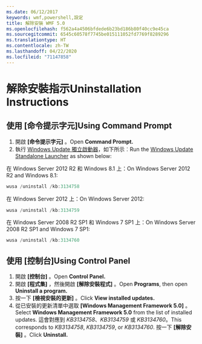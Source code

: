 ```yaml
---
ms.date: 06/12/2017
keywords: wmf,powershell,設定
title: 解除安裝 WMF 5.0
ms.openlocfilehash: f562a4a4506bfdede6b23bd186b80f40cc9e45ca
ms.sourcegitcommit: 6545c60578f7745be015111052fd7769f8289296
ms.translationtype: HT
ms.contentlocale: zh-TW
ms.lasthandoff: 04/22/2020
ms.locfileid: "71147858"
---
```

# <a name="uninstallation-instructions"></a><span data-ttu-id="bbedb-103">解除安裝指示</span><span class="sxs-lookup"><span data-stu-id="bbedb-103">Uninstallation Instructions</span></span>

## <a name="using-command-prompt"></a><span data-ttu-id="bbedb-104">使用 [命令提示字元]</span><span class="sxs-lookup"><span data-stu-id="bbedb-104">Using Command Prompt</span></span>

1. <span data-ttu-id="bbedb-105">開啟 **[命令提示字元]** 。</span><span class="sxs-lookup"><span data-stu-id="bbedb-105">Open **Command Prompt.**</span></span>
2. <span data-ttu-id="bbedb-106">執行 [Windows Update 獨立啟動器](https://support.microsoft.com/en-us/kb/934307)，如下所示︰</span><span class="sxs-lookup"><span data-stu-id="bbedb-106">Run the [Windows Update Standalone Launcher](https://support.microsoft.com/en-us/kb/934307) as shown below:</span></span>

<span data-ttu-id="bbedb-107">在 Windows Server 2012 R2 和 Windows 8.1 上：</span><span class="sxs-lookup"><span data-stu-id="bbedb-107">On Windows Server 2012 R2 and Windows 8.1:</span></span>

```powershell
wusa /uninstall /kb:3134758
```

<span data-ttu-id="bbedb-108">在 Windows Server 2012 上：</span><span class="sxs-lookup"><span data-stu-id="bbedb-108">On Windows Server 2012:</span></span>

```powershell
wusa /uninstall /kb:3134759
```

<span data-ttu-id="bbedb-109">在 Windows Server 2008 R2 SP1 和 Windows 7 SP1 上：</span><span class="sxs-lookup"><span data-stu-id="bbedb-109">On Windows Server 2008 R2 SP1 and Windows 7 SP1:</span></span>

```powershell
wusa /uninstall /kb:3134760
```

## <a name="using-control-panel"></a><span data-ttu-id="bbedb-110">使用 [控制台]</span><span class="sxs-lookup"><span data-stu-id="bbedb-110">Using Control Panel</span></span>

1. <span data-ttu-id="bbedb-111">開啟 **[控制台]** 。</span><span class="sxs-lookup"><span data-stu-id="bbedb-111">Open **Control Panel.**</span></span>
2. <span data-ttu-id="bbedb-112">開啟 **[程式集]** ，然後開啟 **[解除安裝程式]** 。</span><span class="sxs-lookup"><span data-stu-id="bbedb-112">Open **Programs**, then open **Uninstall a program.**</span></span>
3. <span data-ttu-id="bbedb-113">按一下 **[檢視安裝的更新]** 。</span><span class="sxs-lookup"><span data-stu-id="bbedb-113">Click **View installed updates.**</span></span>
4. <span data-ttu-id="bbedb-114">從已安裝的更新清單中選取 **[Windows Management Framework 5.0]** 。</span><span class="sxs-lookup"><span data-stu-id="bbedb-114">Select **Windows Management Framework 5.0** from the list of installed updates.</span></span> <span data-ttu-id="bbedb-115">這會對應到 *KB3134758*、*KB3134759* 或 *KB3134760*。</span><span class="sxs-lookup"><span data-stu-id="bbedb-115">This corresponds to *KB3134758*, *KB3134759*, or *KB3134760*.</span></span> <span data-ttu-id="bbedb-116">按一下 **[解除安裝]** 。</span><span class="sxs-lookup"><span data-stu-id="bbedb-116">Click **Uninstall.**</span></span>
